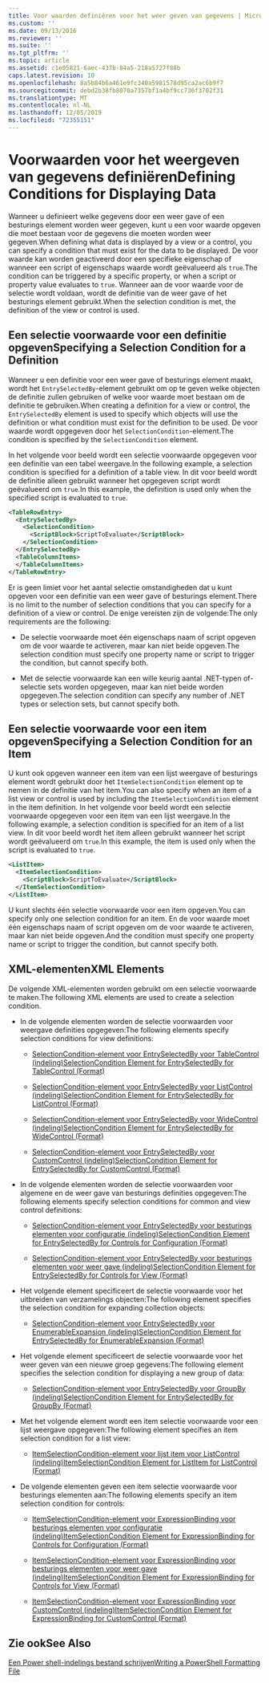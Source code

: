 ```yaml
---
title: Voor waarden definiëren voor het weer geven van gegevens | Microsoft Docs
ms.custom: ''
ms.date: 09/13/2016
ms.reviewer: ''
ms.suite: ''
ms.tgt_pltfrm: ''
ms.topic: article
ms.assetid: c1e05821-6aec-437b-84a5-218a5727f88b
caps.latest.revision: 10
ms.openlocfilehash: 8a5b84b6a461e9fc340a5981578d95ca2ac6b9f7
ms.sourcegitcommit: debd2b38fb8070a7357bf1a4bf9cc736f3702f31
ms.translationtype: MT
ms.contentlocale: nl-NL
ms.lasthandoff: 12/05/2019
ms.locfileid: "72355151"
---
```

# <a name="defining-conditions-for-displaying-data"></a><span data-ttu-id="115dc-102">Voorwaarden voor het weergeven van gegevens definiëren</span><span class="sxs-lookup"><span data-stu-id="115dc-102">Defining Conditions for Displaying Data</span></span>

<span data-ttu-id="115dc-103">Wanneer u definieert welke gegevens door een weer gave of een besturings element worden weer gegeven, kunt u een voor waarde opgeven die moet bestaan voor de gegevens die moeten worden weer gegeven.</span><span class="sxs-lookup"><span data-stu-id="115dc-103">When defining what data is displayed by a view or a control, you can specify a condition that must exist for the data to be displayed.</span></span> <span data-ttu-id="115dc-104">De voor waarde kan worden geactiveerd door een specifieke eigenschap of wanneer een script of eigenschaps waarde wordt geëvalueerd als `true`.</span><span class="sxs-lookup"><span data-stu-id="115dc-104">The condition can be triggered by a specific property, or when a script or property value evaluates to `true`.</span></span> <span data-ttu-id="115dc-105">Wanneer aan de voor waarde voor de selectie wordt voldaan, wordt de definitie van de weer gave of het besturings element gebruikt.</span><span class="sxs-lookup"><span data-stu-id="115dc-105">When the selection condition is met, the definition of the view or control is used.</span></span>

## <a name="specifying-a-selection-condition-for-a-definition"></a><span data-ttu-id="115dc-106">Een selectie voorwaarde voor een definitie opgeven</span><span class="sxs-lookup"><span data-stu-id="115dc-106">Specifying a Selection Condition for a Definition</span></span>

<span data-ttu-id="115dc-107">Wanneer u een definitie voor een weer gave of besturings element maakt, wordt het `EntrySelectedBy`-element gebruikt om op te geven welke objecten de definitie zullen gebruiken of welke voor waarde moet bestaan om de definitie te gebruiken.</span><span class="sxs-lookup"><span data-stu-id="115dc-107">When creating a definition for a view or control, the `EntrySelectedBy` element is used to specify which objects will use the definition or what condition must exist for the definition to be used.</span></span> <span data-ttu-id="115dc-108">De voor waarde wordt opgegeven door het `SelectionCondition`-element.</span><span class="sxs-lookup"><span data-stu-id="115dc-108">The condition is specified by the `SelectionCondition` element.</span></span>

<span data-ttu-id="115dc-109">In het volgende voor beeld wordt een selectie voorwaarde opgegeven voor een definitie van een tabel weergave.</span><span class="sxs-lookup"><span data-stu-id="115dc-109">In the following example, a selection condition is specified for a definition of a table view.</span></span> <span data-ttu-id="115dc-110">In dit voor beeld wordt de definitie alleen gebruikt wanneer het opgegeven script wordt geëvalueerd om `true`.</span><span class="sxs-lookup"><span data-stu-id="115dc-110">In this example, the definition is used only when the specified script is evaluated to `true`.</span></span>

```xml
<TableRowEntry>
  <EntrySelectedBy>
    <SelectionCondition>
      <ScriptBlock>ScriptToEvaluate</ScriptBlock>
    </SelectionCondition>
  </EntrySelectedBy>
  <TableColumnItems>
  </TableColumnItems>
</TableRowEntry>

```

<span data-ttu-id="115dc-111">Er is geen limiet voor het aantal selectie omstandigheden dat u kunt opgeven voor een definitie van een weer gave of besturings element.</span><span class="sxs-lookup"><span data-stu-id="115dc-111">There is no limit to the number of selection conditions that you can specify for a definition of a view or control.</span></span> <span data-ttu-id="115dc-112">De enige vereisten zijn de volgende:</span><span class="sxs-lookup"><span data-stu-id="115dc-112">The only requirements are the following:</span></span>

- <span data-ttu-id="115dc-113">De selectie voorwaarde moet één eigenschaps naam of script opgeven om de voor waarde te activeren, maar kan niet beide opgeven.</span><span class="sxs-lookup"><span data-stu-id="115dc-113">The selection condition must specify one property name or script to trigger the condition, but cannot specify both.</span></span>

- <span data-ttu-id="115dc-114">Met de selectie voorwaarde kan een wille keurig aantal .NET-typen of-selectie sets worden opgegeven, maar kan niet beide worden opgegeven.</span><span class="sxs-lookup"><span data-stu-id="115dc-114">The selection condition can specify any number of .NET types or selection sets, but cannot specify both.</span></span>

## <a name="specifying-a-selection-condition-for-an-item"></a><span data-ttu-id="115dc-115">Een selectie voorwaarde voor een item opgeven</span><span class="sxs-lookup"><span data-stu-id="115dc-115">Specifying a Selection Condition for an Item</span></span>

<span data-ttu-id="115dc-116">U kunt ook opgeven wanneer een item van een lijst weergave of besturings element wordt gebruikt door het `ItemSelectionCondition` element op te nemen in de definitie van het item.</span><span class="sxs-lookup"><span data-stu-id="115dc-116">You can also specify when an item of a list view or control is used by including the `ItemSelectionCondition` element in the item definition.</span></span> <span data-ttu-id="115dc-117">In het volgende voor beeld wordt een selectie voorwaarde opgegeven voor een item van een lijst weergave.</span><span class="sxs-lookup"><span data-stu-id="115dc-117">In the following example, a selection condition is specified for an item of a list view.</span></span> <span data-ttu-id="115dc-118">In dit voor beeld wordt het item alleen gebruikt wanneer het script wordt geëvalueerd om `true`.</span><span class="sxs-lookup"><span data-stu-id="115dc-118">In this example, the item is used only when the script is evaluated to `true`.</span></span>

```xml
<ListItem>
  <ItemSelectionCondition>
    <ScriptBlock>ScriptToEvaluate</ScriptBlock>
  </ItemSelectionCondition>
</ListItem>

```

<span data-ttu-id="115dc-119">U kunt slechts één selectie voorwaarde voor een item opgeven.</span><span class="sxs-lookup"><span data-stu-id="115dc-119">You can specify only one selection condition for an item.</span></span> <span data-ttu-id="115dc-120">En de voor waarde moet één eigenschaps naam of script opgeven om de voor waarde te activeren, maar kan niet beide opgeven.</span><span class="sxs-lookup"><span data-stu-id="115dc-120">And the condition must specify one property name or script to trigger the condition, but cannot specify both.</span></span>

## <a name="xml-elements"></a><span data-ttu-id="115dc-121">XML-elementen</span><span class="sxs-lookup"><span data-stu-id="115dc-121">XML Elements</span></span>

 <span data-ttu-id="115dc-122">De volgende XML-elementen worden gebruikt om een selectie voorwaarde te maken.</span><span class="sxs-lookup"><span data-stu-id="115dc-122">The following XML elements are used to create a selection condition.</span></span>

- <span data-ttu-id="115dc-123">In de volgende elementen worden de selectie voorwaarden voor weergave definities opgegeven:</span><span class="sxs-lookup"><span data-stu-id="115dc-123">The following elements specify selection conditions for view definitions:</span></span>

    - [<span data-ttu-id="115dc-124">SelectionCondition-element voor EntrySelectedBy voor TableControl (indeling)</span><span class="sxs-lookup"><span data-stu-id="115dc-124">SelectionCondition Element for EntrySelectedBy for TableControl (Format)</span></span>](./selectioncondition-element-for-entryselectedby-for-tablecontrol-format.md)

    - [<span data-ttu-id="115dc-125">SelectionCondition-element voor EntrySelectedBy voor ListControl (indeling)</span><span class="sxs-lookup"><span data-stu-id="115dc-125">SelectionCondition Element for EntrySelectedBy for ListControl (Format)</span></span>](./selectioncondition-element-for-entryselectedby-for-listcontrol-format.md)

    - [<span data-ttu-id="115dc-126">SelectionCondition-element voor EntrySelectedBy voor WideControl (indeling)</span><span class="sxs-lookup"><span data-stu-id="115dc-126">SelectionCondition Element for EntrySelectedBy for WideControl (Format)</span></span>](./selectioncondition-element-for-entryselectedby-for-widecontrol-format.md)

    - [<span data-ttu-id="115dc-127">SelectionCondition-element voor EntrySelectedBy voor CustomControl (indeling)</span><span class="sxs-lookup"><span data-stu-id="115dc-127">SelectionCondition Element for EntrySelectedBy for CustomControl (Format)</span></span>](./selectioncondition-element-for-entryselectedby-for-customcontrol-format.md)

- <span data-ttu-id="115dc-128">In de volgende elementen worden de selectie voorwaarden voor algemene en de weer gave van besturings definities opgegeven:</span><span class="sxs-lookup"><span data-stu-id="115dc-128">The following elements specify selection conditions for common and view control definitions:</span></span>

    - [<span data-ttu-id="115dc-129">SelectionCondition-element voor EntrySelectedBy voor besturings elementen voor configuratie (indeling)</span><span class="sxs-lookup"><span data-stu-id="115dc-129">SelectionCondition Element for EntrySelectedBy for Controls for Configuration (Format)</span></span>](./selectioncondition-element-for-entryselectedby-for-controls-for-configuration-format.md)

    - [<span data-ttu-id="115dc-130">SelectionCondition-element voor EntrySelectedBy voor besturings elementen voor weer gave (indeling)</span><span class="sxs-lookup"><span data-stu-id="115dc-130">SelectionCondition Element for EntrySelectedBy for Controls for View (Format)</span></span>](./selectioncondition-element-for-entryselectedby-for-controls-for-view-format.md)

- <span data-ttu-id="115dc-131">Het volgende element specificeert de selectie voorwaarde voor het uitbreiden van verzamelings objecten:</span><span class="sxs-lookup"><span data-stu-id="115dc-131">The following element specifies the selection condition for expanding collection objects:</span></span>

    - [<span data-ttu-id="115dc-132">SelectionCondition-element voor EntrySelectedBy voor EnumerableExpansion (indeling)</span><span class="sxs-lookup"><span data-stu-id="115dc-132">SelectionCondition Element for EntrySelectedBy for EnumerableExpansion (Format)</span></span>](./selectioncondition-element-for-entryselectedby-for-enumerableexpansion-format.md)

- <span data-ttu-id="115dc-133">Het volgende element specificeert de selectie voorwaarde voor het weer geven van een nieuwe groep gegevens:</span><span class="sxs-lookup"><span data-stu-id="115dc-133">The following element specifies the selection condition for displaying a new group of data:</span></span>

    - [<span data-ttu-id="115dc-134">SelectionCondition-element voor EntrySelectedBy voor GroupBy (indeling)</span><span class="sxs-lookup"><span data-stu-id="115dc-134">SelectionCondition Element for EntrySelectedBy for GroupBy (Format)</span></span>](./selectioncondition-element-for-entryselectedby-for-groupby-format.md)

- <span data-ttu-id="115dc-135">Met het volgende element wordt een item selectie voorwaarde voor een lijst weergave opgegeven:</span><span class="sxs-lookup"><span data-stu-id="115dc-135">The following element specifies an item selection condition for a list view:</span></span>

    - [<span data-ttu-id="115dc-136">ItemSelectionCondition-element voor lijst item voor ListControl (indeling)</span><span class="sxs-lookup"><span data-stu-id="115dc-136">ItemSelectionCondition Element for ListItem for ListControl (Format)</span></span>](./itemselectioncondition-element-for-listitem-for-listcontrol-format.md)

- <span data-ttu-id="115dc-137">De volgende elementen geven een item selectie voorwaarde voor besturings elementen aan:</span><span class="sxs-lookup"><span data-stu-id="115dc-137">The following elements specify an item selection condition for controls:</span></span>

    - [<span data-ttu-id="115dc-138">ItemSelectionCondition-element voor ExpressionBinding voor besturings elementen voor configuratie (indeling)</span><span class="sxs-lookup"><span data-stu-id="115dc-138">ItemSelectionCondition Element for ExpressionBinding for Controls for Configuration (Format)</span></span>](./itemselectioncondition-element-for-expressionbinding-for-controls-for-configuration-format.md)

    - [<span data-ttu-id="115dc-139">ItemSelectionCondition-element voor ExpressionBinding voor besturings elementen voor weer gave (indeling)</span><span class="sxs-lookup"><span data-stu-id="115dc-139">ItemSelectionCondition Element for ExpressionBinding for Controls for View (Format)</span></span>](./itemselectioncondition-element-for-expressionbinding-for-controls-for-view-format.md)

    - [<span data-ttu-id="115dc-140">ItemSelectionCondition-element voor ExpressionBinding voor CustomControl (indeling)</span><span class="sxs-lookup"><span data-stu-id="115dc-140">ItemSelectionCondition Element for ExpressionBinding for CustomControl (Format)</span></span>](./itemselectioncondition-element-for-expressionbinding-for-customcontrol-format.md)

## <a name="see-also"></a><span data-ttu-id="115dc-141">Zie ook</span><span class="sxs-lookup"><span data-stu-id="115dc-141">See Also</span></span>

[<span data-ttu-id="115dc-142">Een Power shell-indelings bestand schrijven</span><span class="sxs-lookup"><span data-stu-id="115dc-142">Writing a PowerShell Formatting File</span></span>](./writing-a-powershell-formatting-file.md)
